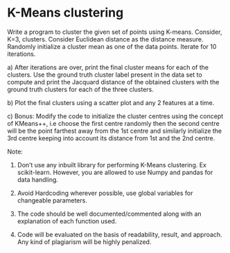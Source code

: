 # K-Means clustering

Write a program to cluster the given set of points using K-means. Consider, K=3, clusters.
Consider Euclidean distance as the distance measure. Randomly initialize a cluster mean as
one of the data points. Iterate for 10 iterations.

a) After iterations are over, print the final cluster means for each of the clusters. Use the
ground truth cluster label present in the data set to compute and print the Jacquard
distance of the obtained clusters with the ground truth clusters for each of the three
clusters.

b) Plot the final clusters using a scatter plot and any 2 features at a time.

c) Bonus: Modify the code to initialize the cluster centres using the concept of
KMeans++, i.e choose the first centre randomly then the second centre will be the
point farthest away from the 1st centre and similarly initialize the 3rd centre keeping
into account its distance from 1st and the 2nd centre.


Note:
1) Don’t use any inbuilt library for performing K-Means clustering. Ex scikit-learn.
However, you are allowed to use Numpy and pandas for data handling.

2) Avoid Hardcoding wherever possible, use global variables for changeable
parameters.

3) The code should be well documented/commented along with an explanation of each
function used.

4) Code will be evaluated on the basis of readability, result, and approach. Any kind of
plagiarism will be highly penalized.
